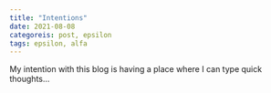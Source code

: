 ```yaml
---
title: "Intentions"
date: 2021-08-08
categoreis: post, epsilon
tags: epsilon, alfa
---
```


My intention with this blog is having a place where I can type quick thoughts...
